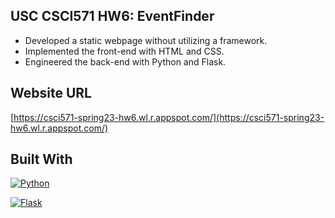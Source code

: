 
<!-- ABOUT THE PROJECT -->
## USC CSCI571 HW6: EventFinder
* Developed a static webpage without utilizing a framework.
* Implemented the front-end with HTML and CSS.
* Engineered the back-end with Python and Flask.

<!-- Website URL -->
## Website URL

[https://csci571-spring23-hw6.wl.r.appspot.com/](https://csci571-spring23-hw6.wl.r.appspot.com/)

## Built With

[![Python][Python.com]][Python-url]



[![Flask][Flask.com]][Flask-url]



<!-- MARKDOWN LINKS & IMAGES -->
<!-- https://www.markdownguide.org/basic-syntax/#reference-style-links -->

[Python.com]: https://img.shields.io/badge/Python-3470A0?style=for-the-badge&logo=python&logoColor=white

[Python-url]: https://www.python.org/

[Flask.com]: https://img.shields.io/badge/Flask-3DAABF?style=for-the-badge&logo=flask&logoColor=white

[Flask-url]: https://flask.palletsprojects.com/en/3.0.x/

